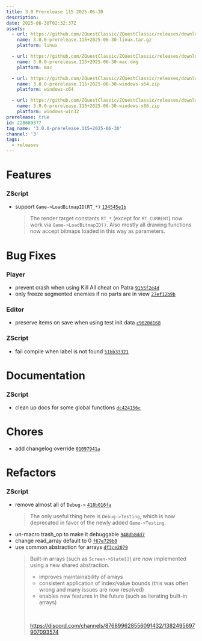 ```yaml
---
title: 3.0 Prerelease 115 2025-06-30
description: 
date: 2025-06-30T02:32:37Z
assets: 
  - url: https://github.com/ZQuestClassic/ZQuestClassic/releases/download/3.0.0-prerelease.115%2B2025-06-30/3.0.0-prerelease.115%2B2025-06-30-linux.tar.gz
    name: 3.0.0-prerelease.115+2025-06-30-linux.tar.gz
    platform: linux

  - url: https://github.com/ZQuestClassic/ZQuestClassic/releases/download/3.0.0-prerelease.115%2B2025-06-30/3.0.0-prerelease.115%2B2025-06-30-mac.dmg
    name: 3.0.0-prerelease.115+2025-06-30-mac.dmg
    platform: mac

  - url: https://github.com/ZQuestClassic/ZQuestClassic/releases/download/3.0.0-prerelease.115%2B2025-06-30/3.0.0-prerelease.115%2B2025-06-30-windows-x64.zip
    name: 3.0.0-prerelease.115+2025-06-30-windows-x64.zip
    platform: windows-x64

  - url: https://github.com/ZQuestClassic/ZQuestClassic/releases/download/3.0.0-prerelease.115%2B2025-06-30/3.0.0-prerelease.115%2B2025-06-30-windows-x86.zip
    name: 3.0.0-prerelease.115+2025-06-30-windows-x86.zip
    platform: windows-win32
prerelease: true
id: 228689377
tag_name: '3.0.0-prerelease.115+2025-06-30'
channel: '3'
tags:
  - releases
---
```





# Features

### ZScript

- support `Game->LoadBitmapID(RT_*)` [`134545e1b`](https://github.com/ZQuestClassic/ZQuestClassic/commit/134545e1bf62d7a0b5f39ee9ebb6399ca8b7f3d3)
   &nbsp;
   >The render target constants `RT_*` (except for `RT_CURRENT`) now work via `Game->LoadBitmapID()`. Also mostly all drawing functions now accept bitmaps loaded in this way as parameters. 
   >

# Bug Fixes

### Player

- prevent crash when using Kill All cheat on Patra [`9155f2e4d`](https://github.com/ZQuestClassic/ZQuestClassic/commit/9155f2e4d1a1c1f3f63695792941f828868c783a)
- only freeze segmented enemies if no parts are in view [`27ef12b9b`](https://github.com/ZQuestClassic/ZQuestClassic/commit/27ef12b9b42a7bcbfc8a09dcc68f7589b56e0145)

### Editor

- preserve items on save when using test init data [`c9020d168`](https://github.com/ZQuestClassic/ZQuestClassic/commit/c9020d168d6692c28dc043ae24aeed3296df8728)

### ZScript

- fail compile when label is not found [`51bb33321`](https://github.com/ZQuestClassic/ZQuestClassic/commit/51bb33321a3cc92a8ce90b6275c2a38ddaec9ebb)

# Documentation

### ZScript

- clean up docs for some global functions [`dc424156c`](https://github.com/ZQuestClassic/ZQuestClassic/commit/dc424156c65998ec48c39d83768815c01d90331e)

# Chores

- add changelog override [`01097941a`](https://github.com/ZQuestClassic/ZQuestClassic/commit/01097941ae1a90207dee54e7d830b2cf3afd835d)

# Refactors

### ZScript

- remove almost all of `Debug->` [`418b016fa`](https://github.com/ZQuestClassic/ZQuestClassic/commit/418b016fab694a7c5d00979fa33d0821f5f136b8)
   &nbsp;
   >The only useful thing here is `Debug->Testing`, which is now deprecated in favor of the newly added `Game->Testing`. 
   >
- un-macro trash_op to make it debuggable [`948db8dd7`](https://github.com/ZQuestClassic/ZQuestClassic/commit/948db8dd7296d57d82bb5d6543173ad8421e405f)
- change read_array default to 0 [`f67e729b0`](https://github.com/ZQuestClassic/ZQuestClassic/commit/f67e729b096136269c09001a95baaab5eada53e8)
- use common abstraction for arrays [`df3ce2079`](https://github.com/ZQuestClassic/ZQuestClassic/commit/df3ce2079c6c7ad845d0676e529a60c439ec338f)
   &nbsp;
   >Built-in arrays (such as `Screen->State[]`) are now implemented using a new shared abstraction.  
   >
   >- improves maintainability of arrays
   >- consistent application of index/value bounds (this was often wrong
   >  and many issues are now resolved)
   >- enables new features in the future (such as iterating built-in arrays)
   >
   >
   >&nbsp;
   >
   >https://discord.com/channels/876899628556091432/1382495697907093574 
   >
